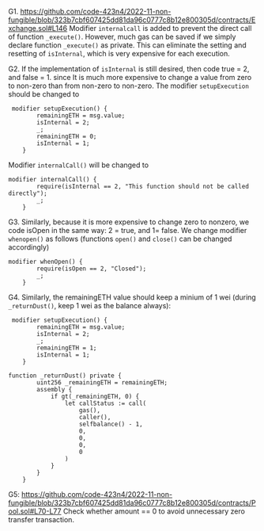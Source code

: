G1. https://github.com/code-423n4/2022-11-non-fungible/blob/323b7cbf607425dd81da96c0777c8b12e800305d/contracts/Exchange.sol#L146
Modifier ``internalcall`` is added to prevent the direct call of function ``_execute()``. However, much gas can be saved if we simply declare function ``_execute()`` as private. This can eliminate the setting and resetting of ``isInternal``, which is very expensive for each execution.

G2. If the implementation of ``isInternal`` is still desired, then code true = 2, and false = 1. since It is much more expensive to change a value from zero to non-zero than from non-zero to non-zero. The modifier ``setupExecution`` should be changed to 
```
 modifier setupExecution() {
        remainingETH = msg.value;
        isInternal = 2;
        _;
        remainingETH = 0;
        isInternal = 1;
    }
```
Modifier ``internalCall()`` will be changed to 
```
modifier internalCall() {
        require(isInternal == 2, "This function should not be called directly");
        _;
    }
```
G3. Similarly, because it is more expensive to change zero to nonzero, we code isOpen in the same way: 2 = true, and 1= false.
We change modifier ``whenopen()`` as follows (functions ``open()`` and ``close()`` can be changed accordingly)
```
modifier whenOpen() {
        require(isOpen == 2, "Closed");
        _;
    }
```

G4. Similarly, the remainingETH value should keep a minium of 1 wei (during ``_returnDust()``, keep 1 wei as the balance always):

```
 modifier setupExecution() {
        remainingETH = msg.value;
        isInternal = 2;
        _;
        remainingETH = 1;
        isInternal = 1;
    }

function _returnDust() private {
        uint256 _remainingETH = remainingETH;
        assembly {
            if gt(_remainingETH, 0) {
                let callStatus := call(
                    gas(),
                    caller(),
                    selfbalance() - 1,
                    0,
                    0,
                    0,
                    0
                )
            }
        }
    }

```

G5: https://github.com/code-423n4/2022-11-non-fungible/blob/323b7cbf607425dd81da96c0777c8b12e800305d/contracts/Pool.sol#L70-L77
Check whether amount == 0 to avoid unnecessary zero transfer transaction. 